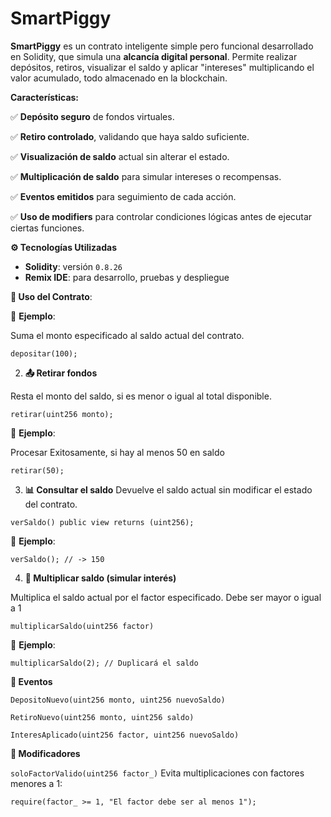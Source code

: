 # SmartPiggy

**SmartPiggy** es un contrato inteligente simple pero funcional desarrollado en Solidity, que simula una **alcancía digital personal**. Permite realizar depósitos, retiros, visualizar el saldo y aplicar "intereses" multiplicando el valor acumulado, todo almacenado en la blockchain.

**Características:**

 ✅ **Depósito seguro** de fondos virtuales.

 ✅ **Retiro controlado**, validando que haya saldo suficiente.

 ✅ **Visualización de saldo** actual sin alterar el estado.

 ✅ **Multiplicación de saldo** para simular intereses o recompensas.

 ✅ **Eventos emitidos** para seguimiento de cada acción.

 ✅ **Uso de modifiers** para controlar condiciones lógicas antes de ejecutar ciertas funciones.
 


 **⚙️ Tecnologías Utilizadas**

- **Solidity**: versión `0.8.26`
- **Remix IDE**: para desarrollo, pruebas y despliegue

  



**🚀 Uso del Contrato**:


📌 **Ejemplo**:

Suma el monto especificado al saldo actual del contrato.

```solidity
depositar(100);
```

2. **📤 Retirar fondos**

Resta el monto del saldo, si es menor o igual al total disponible.

```solidity
retirar(uint256 monto);
```


📌 **Ejemplo**:

 Procesar Exitosamente, si hay al menos 50 en saldo

```solidity
retirar(50); 
```

3. **📊 Consultar el saldo**
Devuelve el saldo actual sin modificar el estado del contrato.

```solidity
verSaldo() public view returns (uint256);
```



📌 **Ejemplo**:

```solidity
verSaldo(); // -> 150
```

4. **🧮 Multiplicar saldo (simular interés)**

Multiplica el saldo actual por el factor especificado. Debe ser mayor o igual a 1

```solitidy
multiplicarSaldo(uint256 factor)
```

📌 **Ejemplo**:

```solidity
multiplicarSaldo(2); // Duplicará el saldo
```

**📑 Eventos**

    DepositoNuevo(uint256 monto, uint256 nuevoSaldo)

    RetiroNuevo(uint256 monto, uint256 saldo)

    InteresAplicado(uint256 factor, uint256 nuevoSaldo)

**🔐 Modificadores**

`soloFactorValido(uint256 factor_)` Evita multiplicaciones con factores menores a 1:

```solidity
require(factor_ >= 1, "El factor debe ser al menos 1");
```
